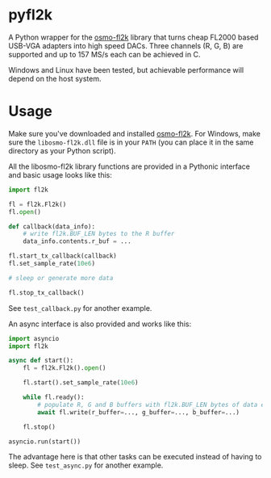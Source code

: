# pyfl2k

A Python wrapper for the [osmo-fl2k](https://osmocom.org/projects/osmo-fl2k/wiki) library that turns cheap FL2000 based USB-VGA adapters into high speed DACs. Three channels (R, G, B) are supported and up to 157 MS/s each can be achieved in C.

Windows and Linux have been tested, but achievable performance will depend on the host system.

# Usage

Make sure you've downloaded and installed [osmo-fl2k](https://osmocom.org/projects/osmo-fl2k/wiki). For Windows, make sure the `libosmo-fl2k.dll` file is in your `PATH` (you can place it in the same directory as your Python script).

All the libosmo-fl2k library functions are provided in a Pythonic interface and basic usage looks like this:

```python
import fl2k

fl = fl2k.Fl2k()
fl.open()

def callback(data_info):
    # write fl2k.BUF_LEN bytes to the R buffer
    data_info.contents.r_buf = ...

fl.start_tx_callback(callback)
fl.set_sample_rate(10e6)

# sleep or generate more data

fl.stop_tx_callback()
```

See `test_callback.py` for another example.

An async interface is also provided and works like this:

```python
import asyncio
import fl2k

async def start():
    fl = fl2k.Fl2k().open()

    fl.start().set_sample_rate(10e6)

    while fl.ready():
        # populate R, G and B buffers with fl2k.BUF_LEN bytes of data each
        await fl.write(r_buffer=..., g_buffer=..., b_buffer=...)

    fl.stop()

asyncio.run(start())
```

The advantage here is that other tasks can be executed instead of having to sleep. See `test_async.py` for another example.
